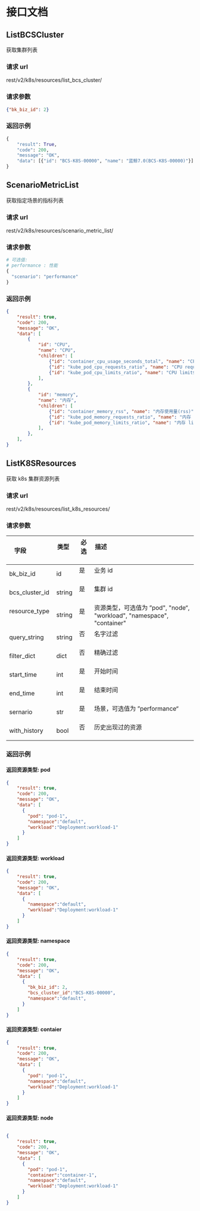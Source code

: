# 接口文档

## ListBCSCluster

获取集群列表

### 请求 url

rest/v2/k8s/resources/list_bcs_cluster/

### 请求参数

```json
{"bk_biz_id": 2}
```

### 返回示例

```python
{
    "result": True,
    "code": 200,
    "message": "OK",
    "data": [{"id": "BCS-K8S-00000", "name": "蓝鲸7.0(BCS-K8S-00000)"}],
}
```

## ScenarioMetricList

获取指定场景的指标列表

### 请求 url

rest/v2/k8s/resources/scenario_metric_list/

### 请求参数

```python
# 可选值:
# performance : 性能
{
  "scenario": "performance"
}
```

### 返回示例

```json
{
    "result": true,
    "code": 200,
    "message": "OK",
    "data": [
        {
            "id": "CPU",
            "name": "CPU",
            "children": [
                {"id": "container_cpu_usage_seconds_total", "name": "CPU使用量"},
                {"id": "kube_pod_cpu_requests_ratio", "name": "CPU request使用率"},
                {"id": "kube_pod_cpu_limits_ratio", "name": "CPU limit使用率"},
            ],
        },
        {
            "id": "memory",
            "name": "内存",
            "children": [
                {"id": "container_memory_rss", "name": "内存使用量(rss)"},
                {"id": "kube_pod_memory_requests_ratio", "name": "内存 request使用率"},
                {"id": "kube_pod_memory_limits_ratio", "name": "内存 limit使用率"},
            ],
        },
    ],
}
```

## ListK8SResources

获取 k8s 集群资源列表

### 请求 url

rest/v2/k8s/resources/list_k8s_resources/

### 请求参数

| 字段              | 类型      | 必选   | 描述                                                              |
| --------------- | ------- | ---- | --------------------------------------------------------------- |
| bk_biz_id       | id      | 是    | 业务 id                                                           |
| bcs_cluster_id  | string  | 是    | 集群 id                                                           |
| resource_type   | string  | 是    | 资源类型，可选值为 ”pod", "node“, "workload", "namespace", "container"   |
| query_string    | string  | 否    | 名字过滤                                                            |
| filter_dict     | dict    | 否    | 精确过滤                                                            |
| start_time      | int     | 是    | 开始时间                                                            |
| end_time        | int     | 是    | 结束时间                                                            |
| sernario        | str     | 是    | 场景，可选值为 ”performance“                                           |
| with_history    | bool    | 否    | 历史出现过的资源                                                        |

### 返回示例

#### 返回资源类型: pod

```json
{
    "result": true,
    "code": 200,
    "message": "OK",
    "data": [
      {
        "pod": "pod-1",
        "namespace":"default",
        "workload":"Deployment:workload-1"
      }
    ]
}

```

#### 返回资源类型: workload

```json
{
    "result": true,
    "code": 200,
    "message": "OK",
    "data": [
      {
        "namespace":"default",
        "workload":"Deployment:workload-1"
      }
    ]
}
```

#### 返回资源类型: namespace

```json
{
    "result": true,
    "code": 200,
    "message": "OK",
    "data": [
      {
        "bk_biz_id": 2,
        "bcs_cluster_id":"BCS-K8S-00000",
        "namespace":"default",
      }
    ]
}
```

#### 返回资源类型: contaier

```json
{
    "result": true,
    "code": 200,
    "message": "OK",
    "data": [
      {
        "pod": "pod-1",
        "namespace":"default",
        "workload":"Deployment:workload-1"
      }
    ]
}
```

#### 返回资源类型: node

```json

{
    "result": true,
    "code": 200,
    "message": "OK",
    "data": [
      {
        "pod": "pod-1",
        "container":"container-1",
        "namespace":"default",
        "workload":"Deployment:workload-1"
      }
    ]
}
```
